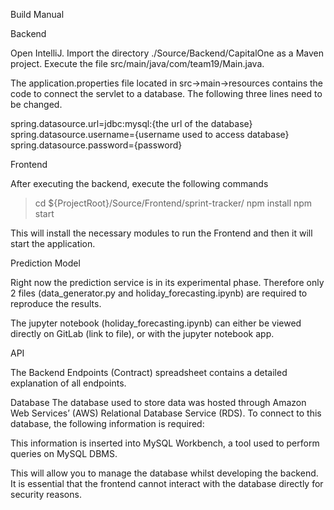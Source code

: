 
Build Manual

Backend

Open IntelliJ.
Import the directory ./Source/Backend/CapitalOne as a Maven project.
Execute the file src/main/java/com/team19/Main.java.

The application.properties file located in src->main->resources contains the code to connect the servlet to a database. The following three lines need to be changed.

spring.datasource.url=jdbc:mysql:{the url of the database}
spring.datasource.username={username used to access database}
spring.datasource.password={password}

Frontend

After executing the backend, execute the following commands

> cd ${ProjectRoot}/Source/Frontend/sprint-tracker/
> npm install 
> npm start 

This will install the necessary modules to run the Frontend and then it will start the application.

Prediction Model

Right now the prediction service is in its experimental phase. Therefore only 2 files (data_generator.py and holiday_forecasting.ipynb) are required to reproduce the results.

The jupyter notebook (holiday_forecasting.ipynb) can either be viewed directly on GitLab (link to file), or with the jupyter notebook app.

API

The Backend Endpoints (Contract) spreadsheet contains a detailed explanation of all endpoints.







Database
The database used to store data was hosted through Amazon Web Services’ (AWS) Relational Database Service (RDS). To connect to this database, the following information is required:


This information is inserted into MySQL Workbench, a tool used to perform queries on MySQL DBMS.


This will allow you to manage the database whilst developing the backend. It is essential that the frontend cannot interact with the database directly for security reasons.













